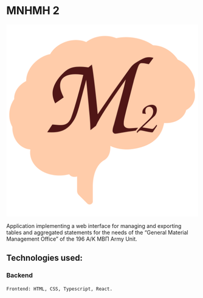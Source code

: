 # MNHMH 2


![](./mnhmh2_logo.svg)


Application implementing a web interface for managing and exporting tables and aggregated statements for the needs of the “General Material Management Office” of the 196 Α/Κ ΜΒΠ Army Unit.



## Technologies used:

### Backend

    Frontend: HTML, CSS, Typescript, React.
